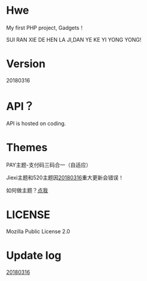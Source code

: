 # Hwe 
My first PHP project, Gadgets！

SUI RAN XIE DE HEN LA JI,DAN YE KE YI YONG YONG!


# Version
20180316


# API？ 
API is hosted on coding.


# Themes
PAY主题-支付码三码合一（自适应）

Jiexi主题和520主题因[20180316][1]重大更新会错误！

如何做主题？[点我][2]



# LICENSE
Mozilla Public License 2.0


# Update log

[20180316][1]






  [1]: https://github.com/Tamshen/Hwe/commit/243139b86f6bc4e5ab9184f10f8bc8d0524430ac
  [2]: https://github.com/Tamshen/Hwe/wiki/%E5%85%B3%E4%BA%8E%E4%B8%BB%E9%A2%98%E5%88%B6%E4%BD%9C
